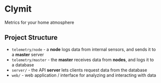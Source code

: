 # Clymit

Metrics for your home atmosphere

## Project Structure

- `telemetry/node` - a **node** logs data from internal sensors, and sends it to a **master** server
- `telemetry/master` - the **master** receives data from **nodes**, and logs it to a database
- `server/` - the API **server** lets clients request data from the database
- `web/` - web application / interface for analyzing and interacting with data
